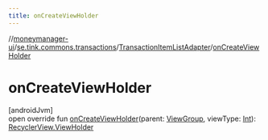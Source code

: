 ```yaml
---
title: onCreateViewHolder
---
```

//[moneymanager-ui](../../../index.html)/[se.tink.commons.transactions](../index.html)/[TransactionItemListAdapter](index.html)/[onCreateViewHolder](on-create-view-holder.html)



# onCreateViewHolder



[androidJvm]\
open override fun [onCreateViewHolder](on-create-view-holder.html)(parent: [ViewGroup](https://developer.android.com/reference/kotlin/android/view/ViewGroup.html), viewType: [Int](https://kotlinlang.org/api/latest/jvm/stdlib/kotlin/-int/index.html)): [RecyclerView.ViewHolder](https://developer.android.com/reference/kotlin/androidx/recyclerview/widget/RecyclerView.ViewHolder.html)




